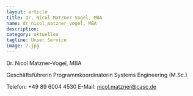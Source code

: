 ```yaml
---
layout: article
title: Dr. Nicol Matzner-Vogel, MBA
name: dr_nicol_matzner_vogel, MBA
description: 
category: aktuelles
tagline: Unser Service
image: 7.jpg
---
```


Dr. Nicol Matzner-Vogel, MBA

Geschäftsführerin
Programmkoordinatorin Systems Engineering (M.Sc.)

Telefon:  +49 89 6004 4530
E-Mail:  nicol.matzner@casc.de

